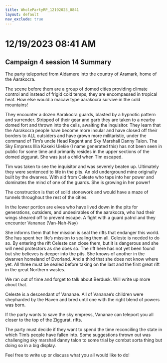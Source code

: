 ```yaml
---
title: WholePartyRP_12192023_0841
layout: default
nav_exclude: true
---
```


# 12/19/2023 08:41 AM
## Campaign 4 session 14 Summary

The party teleported from Aldamere into the country of Aramark, home of the Aarakocra.

The scene before them are a group of domed cities providing climate control and instead of frigid cold temps, they are encompassed in tropical heat.  How else would a macaw type aarakocra survive in the cold mountains!

They encounter a dozen Aarakocra guards, blasted by a hypnotic pattern and surrender.  Stripped of their gear and garb they are taken to a nearby domed fort and thrown into the cells, awaiting the inquisitor.  They learn that the Aarakocra people have become more insular and have closed off their borders to ALL outsiders and have grown more militaristic, under the command of Tim’s uncle Head Regent and Sky Marshall Danny Talon.  The Sky Empress Illia Kakeki Uiekie (I name generated this) has not been seen in public for some time and primarily resides in the upper sections of the domed ziggurat.  She was just a child when Tim escaped.

Tim was taken to see the inquisitor and was severely beaten up.  Ultimately they were sentenced to life in the pits.  An old underground mine originally built by the dwarves.   With aid from Celeste who taps into her power and dominates the mind of one of the guards. She is growing in her power!

The construction is that of solid stonework and would have a maze of tunnels throughout the rest of the cities.

In the lower portion are elves who have lived down in the pits for generations, outsiders, and undesirables of the aarakocra, who had their wings sheared off to prevent escape.  A fight with a guard patrol and they encounter Vananae (Van-Nah-Nay) 

She informs them that her mission is seal the rifts that endanger this world.  She has spent her life’s mission to sealing them all.  Celeste is needed to do so.  By entering the rift Celeste can close them, but it is dangerous and she will need protectors as she does so.  The rift here has not yet been found but she believes is deeper into the pits.  She knows of another in the dwarven homeland of Dvorland.  And a third that she does not know where yet.  All three must be sealed before taking on the last and the first great rift in the great Northern wastes.

We ran out of time and forget to talk about Berdusk.  Will write up more about that.

Celeste is a descendant of Vananae.  All of Vananae’s children were shepharded by the Haven and bred until one with the right blend of powers was born.

If the party wants to save the sky empress, Vananae can teleport you all closer to the top of the Ziggurat.  rifts.

The party must decide if they want to spend the time reconciling the state in which Tim’s people have fallen into.  Some suggestions thrown out was challenging sky marshall danny talon to some trial by combat sorta thing but doing so in a big display.

Feel free to write up or discuss what you all would like to do!